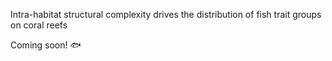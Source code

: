 Intra-habitat structural complexity drives the distribution of fish trait groups on coral reefs

Coming soon! :fish:
